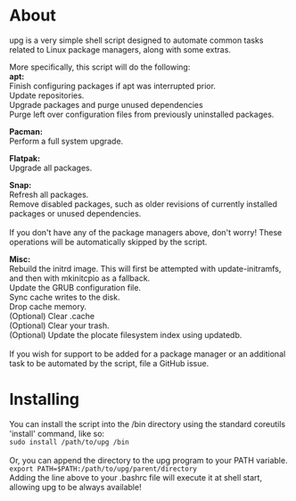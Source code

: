 # About
upg is a very simple shell script designed to automate common tasks related to Linux package managers, along with some extras.<br>

More specifically, this script will do the following:<br>
**apt:**
<br>Finish configuring packages if apt was interrupted prior.
<br>Update repositories.
<br>Upgrade packages and purge unused dependencies
<br>Purge left over configuration files from previously uninstalled packages.<br>

**Pacman:**
<br>Perform a full system upgrade.

**Flatpak:**
<br>Upgrade all packages.

**Snap:**
<br>Refresh all packages.
<br>Remove disabled packages, such as older revisions of currently installed packages or unused dependencies.<br>
<br>
If you don't have any of the package managers above, don't worry! These operations will be automatically skipped by the script.
<br>

**Misc:**
<br>Rebuild the initrd image. This will first be attempted with update-initramfs, and then with mkinitcpio as a fallback.<br>
Update the GRUB configuration file.<br>
Sync cache writes to the disk.<br>
Drop cache memory.<br>
(Optional) Clear .cache<br>
(Optional) Clear your trash.<br>
(Optional) Update the plocate filesystem index using updatedb.<br>
<br>
If you wish for support to be added for a package manager or an additional task to be automated by the script, file a GitHub issue.

# Installing
You can install the script into the /bin directory using the standard coreutils 'install' command, like so:<br>
``sudo install /path/to/upg /bin``<br>
<br>
Or, you can append the directory to the upg program to your PATH variable.<br>
``export PATH=$PATH:/path/to/upg/parent/directory``<br>
Adding the line above to your .bashrc file will execute it at shell start, allowing upg to be always available!
